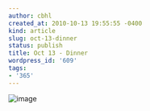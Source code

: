 ```yaml
---
author: cbhl
created_at: 2010-10-13 19:55:55 -0400
kind: article
slug: oct-13-dinner
status: publish
title: Oct 13 - Dinner
wordpress_id: '609'
tags:
- '365'
---
```


![image](http://images.azuresky.ca/blog/wp-content/uploads/2010/10/wpid-IMG_20101013_195041.jpg)
